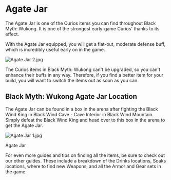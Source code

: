 # Agate Jar

The Agate Jar is one of the Curios items you can find throughout Black Myth: Wukong. It is one of the strongest early-game Curios' thanks to its effect. 

With the Agate Jar equipped, you will get a flat-out, moderate defense buff, which is incredibly useful early on in the game. 

![Agate Jar 2.jpg](https://oyster.ignimgs.com/mediawiki/apis.ign.com/black-myth-wukong/4/4b/Agate_Jar_2.jpg)

The Curios items in Black Myth: Wukong can't be upgraded, so you can't enhance their buffs in any way. Therefore, if you find a better item for your build, you will want to switch the items out as soon as you can. 

## Black Myth: Wukong Agate Jar Location

The Agate Jar can be found in a box in the arena after fighting the Black Wind King in Black Wind Cave \- Cave Interior in Black Wind Mountain. Simply defeat the Black Wind King and head over to this box in the arena to get the Agate Jar. 

![Agate Jar 1.jpg](https://oyster.ignimgs.com/mediawiki/apis.ign.com/black-myth-wukong/a/a3/Agate_Jar_1.jpg)

Agate Jar

For even more guides and tips on finding all the items, be sure to check out our other guides. These include a breakdown of the Drinks locations, Soaks locations, where to find new Weapons, and all the Armor and Gear sets in the game.